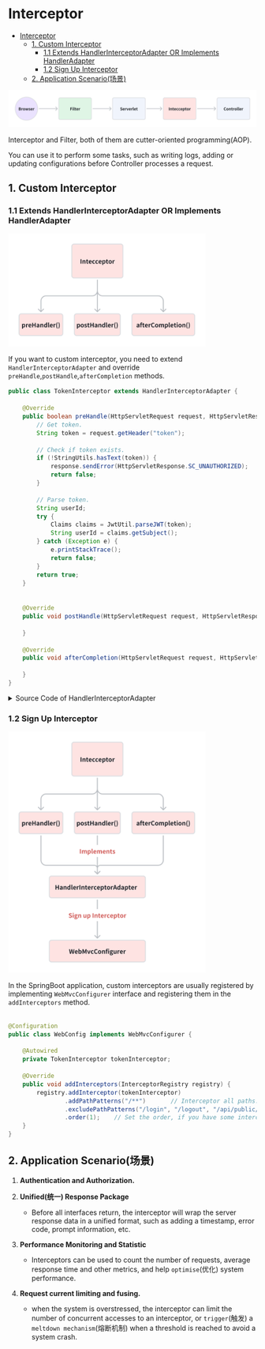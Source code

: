 # Interceptor

- [Interceptor](#interceptor)
    * [1. Custom Interceptor](#1-custom-interceptor)
        + [1.1 Extends HandlerInterceptorAdapter OR Implements HandlerAdapter](#11-extends-handlerinterceptoradapter-or-implements-handleradapter)
        + [1.2 Sign Up Interceptor](#12-sign-up-interceptor)
    * [2. Application Scenario(场景)](#2-application-scenario----)

<img src=".images/e174372a.png" width="800"/>

Interceptor and Filter, both of them are cutter-oriented programming(AOP).

You can use it to perform some tasks, such as writing logs, adding or updating configurations
before Controller processes a request.

## 1. Custom Interceptor

### 1.1 Extends HandlerInterceptorAdapter OR Implements HandlerAdapter

<img src=".images/5c9776c8.png" width="400"/>

If you want to custom interceptor, you need to extend `HandlerInterceptorAdapter` and
override `preHandle`,`postHandle`,`afterCompletion` methods.

```java
public class TokenInterceptor extends HandlerInterceptorAdapter {

    @Override
    public boolean preHandle(HttpServletRequest request, HttpServletResponse response, Object handler) throws Exception {
        // Get token.
        String token = request.getHeader("token");

        // Check if token exists.
        if (!StringUtils.hasText(token)) {
            response.sendError(HttpServletResponse.SC_UNAUTHORIZED);
            return false;
        }

        // Parse token.
        String userId;
        try {
            Claims claims = JwtUtil.parseJWT(token);
            String userId = claims.getSubject();
        } catch (Exception e) {
            e.printStackTrace();
            return false;
        }
        return true;
    }


    @Override
    public void postHandle(HttpServletRequest request, HttpServletResponse response, Object handler, ModelAndView modelAndView) throws Exception {

    }

    @Override
    public void afterCompletion(HttpServletRequest request, HttpServletResponse response, Object handler, Exception ex) throws Exception {

    }
}
```

<details>
<summary>Source Code of HandlerInterceptorAdapter</summary>

```java
public abstract class HandlerInterceptorAdapter implements AsyncHandlerInterceptor {

    /**
     * This implementation always returns {@code true}.
     */
    @Override
    public boolean preHandle(HttpServletRequest request, HttpServletResponse response, Object handler)
            throws Exception {

        return true;
    }

    /**
     * This implementation is empty.
     */
    @Override
    public void postHandle(HttpServletRequest request, HttpServletResponse response, Object handler,
                           @Nullable ModelAndView modelAndView) throws Exception {
    }

    /**
     * This implementation is empty.
     */
    @Override
    public void afterCompletion(HttpServletRequest request, HttpServletResponse response, Object handler,
                                @Nullable Exception ex) throws Exception {
    }

    /**
     * This implementation is empty.
     */
    @Override
    public void afterConcurrentHandlingStarted(HttpServletRequest request, HttpServletResponse response,
                                               Object handler) throws Exception {
    }

}

```

</details>

### 1.2 Sign Up Interceptor

<img src=".images/65b5a259.png" width="400"/>

In the SpringBoot application, custom interceptors are usually registered by implementing `WebMvcConfigurer` interface
and registering them in the `addInterceptors` method.

```java

@Configuration
public class WebConfig implements WebMvcConfigurer {

    @Autowired
    private TokenInterceptor tokenInterceptor;

    @Override
    public void addInterceptors(InterceptorRegistry registry) {
        registry.addInterceptor(tokenInterceptor)
                .addPathPatterns("/**")       // Interceptor all paths.
                .excludePathPatterns("/login", "/logout", "/api/public/**")  // Exclude paths that do not require Token authentication.
                .order(1);    // Set the order, if you have some interceptors.
    }
}
```

## 2. Application Scenario(场景)

1. **Authentication and Authorization.**
2. **Unified(统一) Response Package**
    - Before all interfaces return, the interceptor will wrap the server response data in a unified format, such as
      adding a timestamp, error code, prompt information, etc.
3. **Performance Monitoring and Statistic**
    - Interceptors can be used to count the number of requests, average response time and other metrics, and help
      `optimise`(优化) system performance.

4. **Request current limiting and fusing.**
    - when the system is overstressed, the interceptor can limit the number of concurrent accesses to an interceptor, or
      `trigger`(触发) a `meltdown mechanism`(熔断机制) when a threshold is reached to avoid a system crash.
